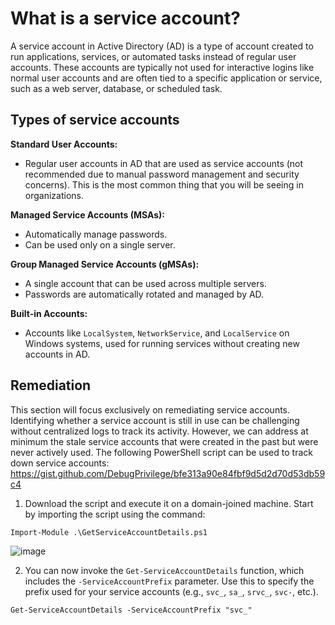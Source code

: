 # What is a service account?

A service account in Active Directory (AD) is a type of account created to run applications, services, or automated tasks instead of regular user accounts. These accounts are typically not used for interactive logins like normal user accounts and are often tied to a specific application or service, such as a web server, database, or scheduled task.

## Types of service accounts

**Standard User Accounts:** 
- Regular user accounts in AD that are used as service accounts (not recommended due to manual password management and security concerns). This is the most common thing that you will be seeing in organizations.
   
**Managed Service Accounts (MSAs):**
- Automatically manage passwords.
- Can be used only on a single server.
  
**Group Managed Service Accounts (gMSAs):**
- A single account that can be used across multiple servers.
- Passwords are automatically rotated and managed by AD.

**Built-in Accounts:**
- Accounts like `LocalSystem`, `NetworkService`, and `LocalService` on Windows systems, used for running services without creating new accounts in AD.

## Remediation

This section will focus exclusively on remediating service accounts. Identifying whether a service account is still in use can be challenging without centralized logs to track its activity. However, we can address at minimum the stale service accounts that were created in the past but were never actively used. The following PowerShell script can be used to track down service accounts: https://gist.github.com/DebugPrivilege/bfe313a90e84fbf9d5d2d70d53db59c4

1. Download the script and execute it on a domain-joined machine. Start by importing the script using the command:

```
Import-Module .\GetServiceAccountDetails.ps1
```

![image](https://github.com/user-attachments/assets/3cdd3b81-0e39-4836-becf-cebbc4d946e9)

2. You can now invoke the `Get-ServiceAccountDetails` function, which includes the `-ServiceAccountPrefix` parameter. Use this to specify the prefix used for your service accounts (e.g., `svc_`, `sa_`, `srvc_`, `svc-`, etc.).

```
Get-ServiceAccountDetails -ServiceAccountPrefix "svc_"
```
